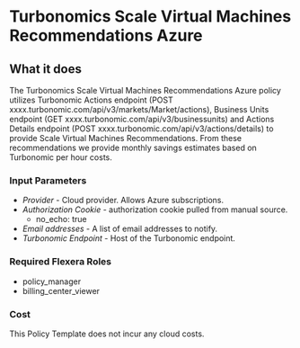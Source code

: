 # Turbonomics Scale Virtual Machines Recommendations Azure

## What it does

The Turbonomics Scale Virtual Machines Recommendations Azure policy utilizes Turbonomic Actions endpoint (POST xxxx.turbonomic.com/api/v3/markets/Market/actions), Business Units endpoint (GET xxxx.turbonomic.com/api/v3/businessunits) and Actions Details endpoint (POST xxxx.turbonomic.com/api/v3/actions/details) to provide Scale Virtual Machines Recommendations. From these recommendations we provide monthly savings estimates based on Turbonomic per hour costs.

### Input Parameters

- *Provider* - Cloud provider. Allows Azure subscriptions.
- *Authorization Cookie* - authorization cookie pulled from manual source.
  - no_echo: true
- *Email addresses* - A list of email addresses to notify.
- *Turbonomic Endpoint* - Host of the Turbonomic endpoint.

### Required Flexera Roles

- policy_manager
- billing_center_viewer

### Cost

This Policy Template does not incur any cloud costs.
